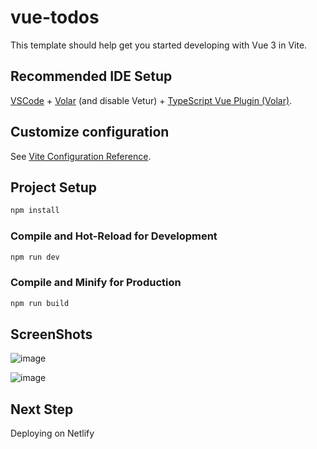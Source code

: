 # vue-todos

This template should help get you started developing with Vue 3 in Vite.

## Recommended IDE Setup

[VSCode](https://code.visualstudio.com/) + [Volar](https://marketplace.visualstudio.com/items?itemName=Vue.volar) (and disable Vetur) + [TypeScript Vue Plugin (Volar)](https://marketplace.visualstudio.com/items?itemName=Vue.vscode-typescript-vue-plugin).

## Customize configuration

See [Vite Configuration Reference](https://vitejs.dev/config/).

## Project Setup

```sh
npm install
```

### Compile and Hot-Reload for Development

```sh
npm run dev
```

### Compile and Minify for Production

```sh
npm run build
```

## ScreenShots

![image](https://github.com/aditijain-11/Vue-TodoApp/assets/68831624/8f88aea3-dd92-490e-8a99-8d8c75d0e281)


![image](https://github.com/aditijain-11/Vue-TodoApp/assets/68831624/dbd64eac-1f52-427b-861d-a42b16e728fc)


## Next Step

Deploying on Netlify
